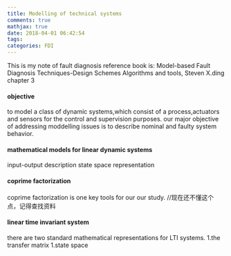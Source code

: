 ```yaml
---
title: Modelling of technical systems
comments: true
mathjax: true
date: 2018-04-01 06:42:54
tags:
categories: FDI
---
```

This is my note of fault diagnosis
reference book is: Model-based Fault Diagnosis Techniques-Design Schemes Algorithms and tools, Steven X.ding 
chapter 3
#### objective
to model a class of dynamic systems,which consist of a process,actuators and sensors for the control and supervision purposes.
our major objective of addressing moddelling issues is to describe nominal and faulty system behavior.
#### mathematical models for linear dynamic systems
input-output description
state space representation
#### coprime factorization
coprime factorization is one key tools for our our study. //现在还不懂这个点，记得查找资料
#### linear time invariant system
there are two standard mathematical representations for LTI systems.
1.the transfer matrix
1.state space 


